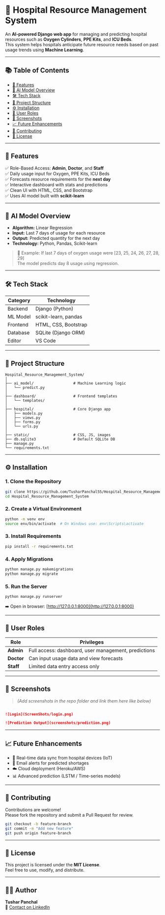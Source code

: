 
# 🏥 Hospital Resource Management System

An **AI-powered Django web app** for managing and predicting hospital resources such as **Oxygen Cylinders**, **PPE Kits**, and **ICU Beds**.  
This system helps hospitals anticipate future resource needs based on past usage trends using **Machine Learning**.

---

## 📚 Table of Contents

- [🚀 Features](#-features)
- [🧠 AI Model Overview](#-ai-model-overview)
- [🛠️ Tech Stack](#️-tech-stack)
- [📁 Project Structure](#-project-structure)
- [⚙️ Installation](#️-installation)
- [👥 User Roles](#-user-roles)
- [📸 Screenshots](#-screenshots)
- [📈 Future Enhancements](#-future-enhancements)
- [🤝 Contributing](#-contributing)
- [📄 License](#-license)

---

## 🚀 Features

✅ Role-Based Access: **Admin**, **Doctor**, and **Staff**  
✅ Daily usage input for Oxygen, PPE Kits, ICU Beds  
✅ Forecasts resource requirements for the **next day**  
✅ Interactive dashboard with stats and predictions  
✅ Clean UI with HTML, CSS, and Bootstrap  
✅ Uses AI model built with **scikit-learn**

---

## 🧠 AI Model Overview

- **Algorithm:** Linear Regression  
- **Input:** Last 7 days of usage for each resource  
- **Output:** Predicted quantity for the next day  
- **Technology:** Python, Pandas, Scikit-learn  

> 📌 Example: If last 7 days of oxygen usage were [23, 25, 24, 26, 27, 28, 29]  
> The model predicts day 8 usage using regression.

---

## 🛠️ Tech Stack

| Category      | Technology            |
|---------------|------------------------|
| Backend       | Django (Python)        |
| ML Model      | scikit-learn, pandas   |
| Frontend      | HTML, CSS, Bootstrap   |
| Database      | SQLite (Django ORM)    |
| Editor        | VS Code                |

---

## 📁 Project Structure

```
Hospital_Resource_Management_System/
│
├── ai_model/                  # Machine Learning logic
│   └── predict.py
│
├── dashboard/                 # Frontend templates
│   └── templates/
│
├── hospital/                  # Core Django app
│   ├── models.py
│   ├── views.py
│   ├── forms.py
│   └── urls.py
│
├── static/                    # CSS, JS, images
├── db.sqlite3                 # Default SQLite DB
├── manage.py
└── requirements.txt
```

---

## ⚙️ Installation

### 1. Clone the Repository

```bash
git clone https://github.com/TusharPanchal55/Hospital_Resource_Management_System.git
cd Hospital_Resource_Management_System
```

### 2. Create a Virtual Environment

```bash
python -m venv env
source env/bin/activate  # On Windows use: env\Scripts\activate
```

### 3. Install Requirements

```bash
pip install -r requirements.txt
```

### 4. Apply Migrations

```bash
python manage.py makemigrations
python manage.py migrate
```

### 5. Run the Server

```bash
python manage.py runserver
```

➡️ Open in browser: [http://127.0.0.1:8000](http://127.0.0.1:8000)

---

## 👥 User Roles

| Role    | Privileges |
|---------|------------|
| **Admin** | Full access: dashboard, user management, predictions |
| **Doctor** | Can input usage data and view forecasts |
| **Staff** | Limited data entry access only |

---

## 📸 Screenshots

> *(Add screenshots in the repo folder and link them here like below)*

```markdown

![Login](ScreenShots/login.png)

![Prediction Output](screenshots/prediction.png)
```

---

## 📈 Future Enhancements

- 🔄 Real-time data sync from hospital devices (IoT)
- 📨 Email alerts for predicted shortages
- ☁️ Cloud deployment (Heroku/AWS)
- 📊 Advanced prediction (LSTM / Time-series models)

---

## 🤝 Contributing

Contributions are welcome!  
Please fork the repository and submit a Pull Request for review.

```bash
git checkout -b feature-branch
git commit -m "Add new feature"
git push origin feature-branch
```

---

## 📄 License

This project is licensed under the **MIT License**.  
Feel free to use, modify, and distribute.

---

## 🙋‍♂️ Author

**Tushar Panchal**  
📧 [Contact on LinkedIn](https://www.linkedin.com/in/tusharpanchal55)
